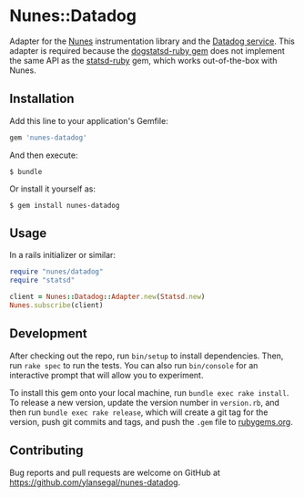# Nunes::Datadog

Adapter for the [Nunes][1] instrumentation library and the [Datadog service][2]. This adapter is required because the [dogstatsd-ruby gem][3] does not implement the same API as the [statsd-ruby][4] gem, which works out-of-the-box with Nunes.

## Installation

Add this line to your application's Gemfile:

```ruby
gem 'nunes-datadog'
```

And then execute:

    $ bundle

Or install it yourself as:

    $ gem install nunes-datadog

## Usage

In a rails initializer or similar:

``` ruby
require "nunes/datadog"
require "statsd"

client = Nunes::Datadog::Adapter.new(Statsd.new)
Nunes.subscribe(client)
```

## Development

After checking out the repo, run `bin/setup` to install dependencies. Then, run `rake spec` to run the tests. You can also run `bin/console` for an interactive prompt that will allow you to experiment.

To install this gem onto your local machine, run `bundle exec rake install`. To release a new version, update the version number in `version.rb`, and then run `bundle exec rake release`, which will create a git tag for the version, push git commits and tags, and push the `.gem` file to [rubygems.org](https://rubygems.org).

## Contributing

Bug reports and pull requests are welcome on GitHub at https://github.com/ylansegal/nunes-datadog.

[1]: https://github.com/jnunemaker/nunes
[2]: https://www.datadoghq.com/
[3]: https://github.com/DataDog/dogstatsd-ruby
[4]: https://github.com/reinh/statsd
